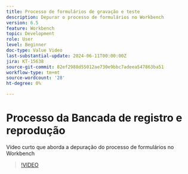 ```yaml
---
title: Processo de formulários de gravação e teste
description: Depurar o processo de formulários no Workbench
version: 6.5
feature: Workbench
topic: Development
role: User
level: Beginner
doc-type: Value Video
last-substantial-update: 2024-06-11T00:00:00Z
jira: KT-15638
source-git-commit: 82ef2988d55012ae730e9bbc7adeea547863ba51
workflow-type: tm+mt
source-wordcount: '28'
ht-degree: 0%

---
```


# Processo da Bancada de registro e reprodução

Vídeo curto que aborda a depuração do processo de formulários no Workbench

>[!VIDEO](https://video.tv.adobe.com/v/3429495/?learn=on)
